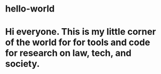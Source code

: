 # hello-world

# Hi everyone. This is my little corner of the world for for tools and code for research on law, tech, and society.
